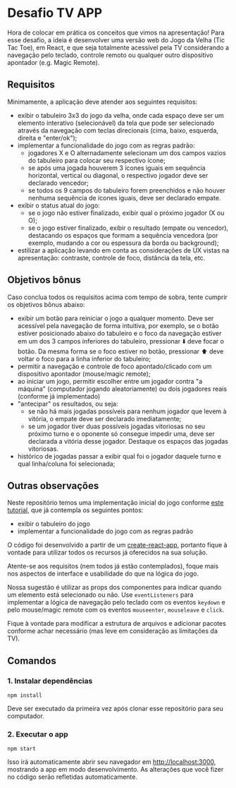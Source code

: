 # Desafio TV APP

Hora de colocar em prática os conceitos que vimos na apresentação! Para esse desafio, a ideia é desenvolver uma versão web do Jogo da Velha (Tic Tac Toe), em React, e que seja totalmente acessível pela TV considerando a navegação pelo teclado, controle remoto ou qualquer outro dispositivo apontador (e.g. Magic Remote).

## Requisitos

Minimamente, a aplicação deve atender aos seguintes requisitos:

- exibir o tabuleiro 3x3 do jogo da velha, onde cada espaço deve ser um elemento interativo (selecionável) da tela que pode ser selecionado através da navegação com teclas direcionais (cima, baixo, esquerda, direita e "enter/ok");
- implementar a funcionalidade do jogo com as regras padrão:
  - jogadores X e O alternadamente selecionam um dos campos vazios do tabuleiro para colocar seu respectivo ícone;
  - se após uma jogada houverem 3 ícones iguais em sequência horizontal, vertical ou diagonal, o respectivo jogador deve ser declarado vencedor;
  - se todos os 9 campos do tabuleiro forem preenchidos e não houver nenhuma sequência de ícones iguais, deve ser declarado empate.
- exibir o status atual do jogo:
  - se o jogo não estiver finalizado, exibir qual o próximo jogador (X ou O);
  - se o jogo estiver finalizado, exibir o resultado (empate ou vencedor), destacando os espaços que formam a sequência vencedora (por exemplo, mudando a cor ou espessura da borda ou background);
- estilizar a aplicação levando em conta as considerações de UX vistas na apresentação: contraste, controle de foco, distância da tela, etc.

## Objetivos bônus

Caso conclua todos os requisitos acima com tempo de sobra, tente cumprir os objetivos bônus abaixo:

- exibir um botão para reiniciar o jogo a qualquer momento. Deve ser acessível pela navegação de forma intuitiva, por exemplo, se o botão estiver posicionado abaixo do tabuleiro e o foco da navegação estiver em um dos 3 campos inferiores do tabuleiro, pressionar ⬇️ deve focar o botão. Da mesma forma se o foco estiver no botão, pressionar ⬆️ deve voltar o foco para a linha inferior do tabuleiro;
- permitir a navegação e controle de foco apontado/clicado com um dispositivo apontador (mouse/magic remote);
- ao iniciar um jogo, permitir escolher entre um jogador contra "a máquina" (computador jogando aleatoriamente) ou dois jogadores reais (conforme já implementado)
- "antecipar" os resultados, ou seja:
  - se não há mais jogadas possíveis para nenhum jogador que levem à vitória, o empate deve ser declarado imediatamente;
  - se um jogador tiver duas possíveis jogadas vitoriosas no seu próximo turno e o oponente só consegue impedir uma, deve ser declarada a vitória desse jogador. Destaque os espaços das jogadas vitoriosas.
- histórico de jogadas passar a exibir qual foi o jogador daquele turno e qual linha/coluna foi selecionada;

## Outras observações

Neste repositório temos uma implementação inicial do jogo conforme [este tutorial](https://pt-br.reactjs.org/tutorial/tutorial.html), que já contempla os seguintes pontos:

- exibir o tabuleiro do jogo
- implementar a funcionalidade do jogo com as regras padrão

O código foi desenvolvido a partir de um [create-react-app](https://pt-br.reactjs.org/docs/create-a-new-react-app.html#create-react-app), portanto fique à vontade para utilizar todos os recursos já oferecidos na sua solução.

Atente-se aos requisitos (nem todos já estão contemplados), foque mais nos aspectos de interface e usabilidade do que na lógica do jogo.

Nossa sugestão é utilizar as props dos componentes para indicar quando um elemento está selecionado ou não. Use `eventListeners` para implementar a lógica de navegação pelo teclado com os eventos `keydown` e pelo mouse/magic remote com os eventos `mouseenter`, `mouseleave` e `click`.

Fique à vontade para modificar a estrutura de arquivos e adicionar pacotes conforme achar necessário (mas leve em consideração as limitações da TV).

## Comandos

### 1. Instalar dependências

`npm install`

Deve ser executado da primeira vez após clonar esse repositório para seu computador.

### 2. Executar o app

`npm start`

Isso irá automaticamente abrir seu navegador em [http://localhost:3000](http://localhost:3000), mostrando a app em modo desenvolvimento. As alterações que você fizer no código serão refletidas automaticamente.